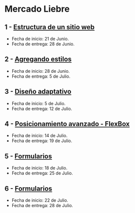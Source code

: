 # Mercado Liebre

## 1 - [Estructura de un sitio web](https://github.com/hernan066/mercado-liebre/tree/estructura)

- Fecha de inicio:  21 de Junio.
- Fecha de entrega:  28 de Junio.

## 2 - [Agregando estilos](https://github.com/hernan066/mercado-liebre/tree/estilos)

- Fecha de inicio:  28 de Junio.
- Fecha de entrega:  5 de Julio.
## 3 - [Diseño adaptativo](https://github.com/hernan066/mercado-liebre/tree/adaptativo)

- Fecha de inicio:  5 de Julio.
- Fecha de entrega:  12 de Julio.
## 4 - [Posicionamiento avanzado - FlexBox](https://github.com/hernan066/mercado-liebre/tree/flexBox)

- Fecha de inicio:  14 de Julio.
- Fecha de entrega:  19 de Julio.

## 5 - [Formularios](https://github.com/hernan066/mercado-liebre/tree/formularios)

- Fecha de inicio:  18 de Julio.
- Fecha de entrega:  25 de Julio.
## 6 - [Formularios](https://github.com/hernan066/mercado-liebre/tree/formularios)

- Fecha de inicio:  22 de Julio.
- Fecha de entrega:  28 de Julio.